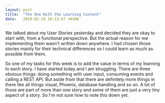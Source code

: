 ```yaml
---
layout: post
title:  "The One With the Learning Content"
date:   2019-02-19 18:13:47 +0100
---
```


We talked about my User Stories yesterday and decided they are okay to start with, from a functional perspective. But the actual reason for me implementing them wasn't written down anywhere. I had chosen those stories mainly for their technical differences so I could learn as much as possible from them.

So one of my tasks for this week is to add the value in terms of my learning to each story. I have started today and I am struggling. There are three obvious things: doing something with user input, consuming events and calling a REST API. But aside from that there are definitely more things in there like all things visual, Phoenix, database handling and so on. A lot of those are part of more than one story and some of them are just a very tiny aspect of a story. So I'm not sure how to note this down yet.
